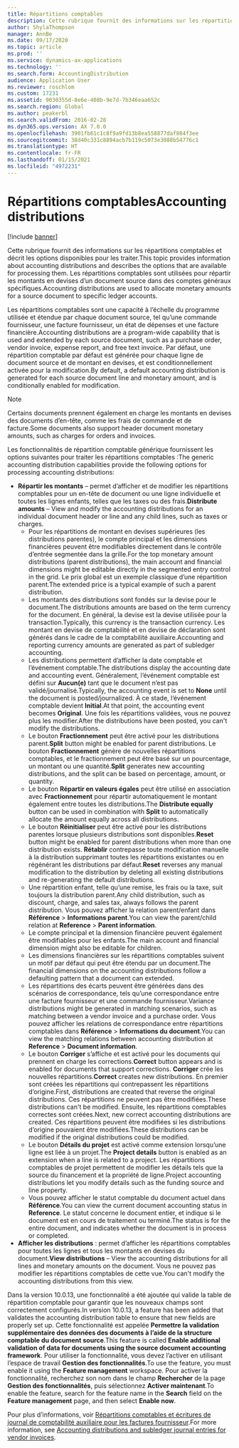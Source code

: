 ```yaml
---
title: Répartitions comptables
description: Cette rubrique fournit des informations sur les répartitions comptables et décrit les options disponibles pour les traiter.
author: ShylaThompson
manager: AnnBe
ms.date: 09/17/2020
ms.topic: article
ms.prod: ''
ms.service: dynamics-ax-applications
ms.technology: ''
ms.search.form: AccountingDistribution
audience: Application User
ms.reviewer: roschlom
ms.custom: 17231
ms.assetid: 9030355d-8e6e-408b-9e7d-7b346eaa652c
ms.search.region: Global
ms.author: peakerbl
ms.search.validFrom: 2016-02-28
ms.dyn365.ops.version: AX 7.0.0
ms.openlocfilehash: 3901fb61c1c8f9a9fd13b8ea558877daf884f3ee
ms.sourcegitcommit: 38d40c331c8894acb7b119c5073e3088b54776c1
ms.translationtype: HT
ms.contentlocale: fr-FR
ms.lasthandoff: 01/15/2021
ms.locfileid: "4972231"
---
```

# <a name="accounting-distributions"></a><span data-ttu-id="78413-103">Répartitions comptables</span><span class="sxs-lookup"><span data-stu-id="78413-103">Accounting distributions</span></span>

[!include [banner](../includes/banner.md)]

<span data-ttu-id="78413-104">Cette rubrique fournit des informations sur les répartitions comptables et décrit les options disponibles pour les traiter.</span><span class="sxs-lookup"><span data-stu-id="78413-104">This topic provides information about accounting distributions and describes the options that are available for processing them.</span></span> <span data-ttu-id="78413-105">Les répartitions comptables sont utilisées pour répartir les montants en devises d’un document source dans des comptes généraux spécifiques.</span><span class="sxs-lookup"><span data-stu-id="78413-105">Accounting distributions are used to allocate monetary amounts for a source document to specific ledger accounts.</span></span> 

<span data-ttu-id="78413-106">Les répartitions comptables sont une capacité à l’échelle du programme utilisée et étendue par chaque document source, tel qu’une commande fournisseur, une facture fournisseur, un état de dépenses et une facture financière.</span><span class="sxs-lookup"><span data-stu-id="78413-106">Accounting distributions are a program-wide capability that is used and extended by each source document, such as a purchase order, vendor invoice, expense report, and free text invoice.</span></span> <span data-ttu-id="78413-107">Par défaut, une répartition comptable par défaut est générée pour chaque ligne de document source et de montant en devises, et est conditionnellement activée pour la modification.</span><span class="sxs-lookup"><span data-stu-id="78413-107">By default, a default accounting distribution is generated for each source document line and monetary amount, and is conditionally enabled for modification.</span></span> 

> [!NOTE] 
> <span data-ttu-id="78413-108">Certains documents prennent également en charge les montants en devises des documents d’en-tête, comme les frais de commande et de facture.</span><span class="sxs-lookup"><span data-stu-id="78413-108">Some documents also support header document monetary amounts, such as charges for orders and invoices.</span></span> 

<span data-ttu-id="78413-109">Les fonctionnalités de répartition comptable générique fournissent les options suivantes pour traiter les répartitions comptables :</span><span class="sxs-lookup"><span data-stu-id="78413-109">The generic accounting distribution capabilities provide the following options for processing accounting distributions:</span></span>

-   <span data-ttu-id="78413-110">**Répartir les montants** – permet d’afficher et de modifier les répartitions comptables pour un en-tête de document ou une ligne individuelle et toutes les lignes enfants, telles que les taxes ou des frais.</span><span class="sxs-lookup"><span data-stu-id="78413-110">**Distribute amounts** – View and modify the accounting distributions for an individual document header or line and any child lines, such as taxes or charges.</span></span>
    -   <span data-ttu-id="78413-111">Pour les répartitions de montant en devises supérieures (les distributions parentes), le compte principal et les dimensions financières peuvent être modifiables directement dans le contrôle d’entrée segmentée dans la grille.</span><span class="sxs-lookup"><span data-stu-id="78413-111">For the top monetary amount distributions (parent distributions), the main account and financial dimensions might be editable directly in the segmented entry control in the grid.</span></span> <span data-ttu-id="78413-112">Le prix global est un exemple classique d’une répartition parent.</span><span class="sxs-lookup"><span data-stu-id="78413-112">The extended price is a typical example of such a parent distribution.</span></span>
    -   <span data-ttu-id="78413-113">Les montants des distributions sont fondés sur la devise pour le document.</span><span class="sxs-lookup"><span data-stu-id="78413-113">The distributions amounts are based on the term currency for the document.</span></span> <span data-ttu-id="78413-114">En général, la devise est la devise utilisée pour la transaction.</span><span class="sxs-lookup"><span data-stu-id="78413-114">Typically, this currency is the transaction currency.</span></span> <span data-ttu-id="78413-115">Les montant en devise de comptabilité et en devise de déclaration sont générés dans le cadre de la comptabilité auxiliaire.</span><span class="sxs-lookup"><span data-stu-id="78413-115">Accounting and reporting currency amounts are generated as part of subledger accounting.</span></span>
    -   <span data-ttu-id="78413-116">Les distributions permettent d’afficher la date comptable et l’événement comptable.</span><span class="sxs-lookup"><span data-stu-id="78413-116">The distributions display the accounting date and accounting event.</span></span> <span data-ttu-id="78413-117">Généralement, l’événement comptable est défini sur **Aucun(e)** tant que le document n’est pas validé/journalisé.</span><span class="sxs-lookup"><span data-stu-id="78413-117">Typically, the accounting event is set to **None** until the document is posted/journalized.</span></span> <span data-ttu-id="78413-118">À ce stade, l’événement comptable devient **Initial**.</span><span class="sxs-lookup"><span data-stu-id="78413-118">At that point, the accounting event becomes **Original**.</span></span> <span data-ttu-id="78413-119">Une fois les répartitions validées, vous ne pouvez plus les modifier.</span><span class="sxs-lookup"><span data-stu-id="78413-119">After the distributions have been posted, you can't modify the distributions.</span></span>
    -   <span data-ttu-id="78413-120">Le bouton **Fractionnement** peut être activé pour les distributions parent.</span><span class="sxs-lookup"><span data-stu-id="78413-120">**Split** button might be enabled for parent distributions.</span></span> <span data-ttu-id="78413-121">Le bouton **Fractionnement** génère de nouvelles répartitions comptables, et le fractionnement peut être basé sur un pourcentage, un montant ou une quantité.</span><span class="sxs-lookup"><span data-stu-id="78413-121">**Split** generates new accounting distributions, and the split can be based on percentage, amount, or quantity.</span></span>
    -   <span data-ttu-id="78413-122">Le bouton **Répartir en valeurs égales** peut être utilisé en association avec **Fractionnement** pour répartir automatiquement le montant également entre toutes les distributions.</span><span class="sxs-lookup"><span data-stu-id="78413-122">The **Distribute equally** button can be used in combination with **Split** to automatically allocate the amount equally across all distributions.</span></span>
    -   <span data-ttu-id="78413-123">Le bouton **Réinitialiser** peut être activé pour les distributions parentes lorsque plusieurs distributions sont disponibles.</span><span class="sxs-lookup"><span data-stu-id="78413-123">**Reset** button might be enabled for parent distributions when more than one distribution exists.</span></span> <span data-ttu-id="78413-124">**Rétablir** contrepasse toute modification manuelle à la distribution supprimant toutes les répartitions existantes ou en régénérant les distributions par défaut.</span><span class="sxs-lookup"><span data-stu-id="78413-124">**Reset** reverses any manual modification to the distribution by deleting all existing distributions and re-generating the default distributions.</span></span>
    -   <span data-ttu-id="78413-125">Une répartition enfant, telle qu’une remise, les frais ou la taxe, suit toujours la distribution parent.</span><span class="sxs-lookup"><span data-stu-id="78413-125">Any child distribution, such as discount, charge, and sales tax, always follows the parent distribution.</span></span> <span data-ttu-id="78413-126">Vous pouvez afficher la relation parent/enfant dans **Référence** &gt; **Informations parent**.</span><span class="sxs-lookup"><span data-stu-id="78413-126">You can view the parent/child relation at **Reference** &gt; **Parent information**.</span></span>
    -   <span data-ttu-id="78413-127">Le compte principal et la dimension financière peuvent également être modifiables pour les enfants.</span><span class="sxs-lookup"><span data-stu-id="78413-127">The main account and financial dimension might also be editable for children.</span></span>
    -   <span data-ttu-id="78413-128">Les dimensions financières sur les répartitions comptables suivent un motif par défaut qui peut être étendu par un document.</span><span class="sxs-lookup"><span data-stu-id="78413-128">The financial dimensions on the accounting distributions follow a defaulting pattern that a document can extended.</span></span>
    -   <span data-ttu-id="78413-129">Les répartitions des écarts peuvent être générées dans des scénarios de correspondance, tels qu’une correspondance entre une facture fournisseur et une commande fournisseur.</span><span class="sxs-lookup"><span data-stu-id="78413-129">Variance distributions might be generated in matching scenarios, such as matching between a vendor invoice and a purchase order.</span></span> <span data-ttu-id="78413-130">Vous pouvez afficher les relations de correspondance entre répartitions comptables dans **Référence** &gt; **Informations du document**.</span><span class="sxs-lookup"><span data-stu-id="78413-130">You can view the matching relations between accounting distribution at **Reference** &gt; **Document information**.</span></span>
    -   <span data-ttu-id="78413-131">Le bouton **Corriger** s’affiche et est activé pour les documents qui prennent en charge les corrections.</span><span class="sxs-lookup"><span data-stu-id="78413-131">**Correct** button appears and is enabled for documents that support corrections.</span></span> <span data-ttu-id="78413-132">**Corriger** crée les nouvelles répartitions.</span><span class="sxs-lookup"><span data-stu-id="78413-132">**Correct** creates new distributions.</span></span> <span data-ttu-id="78413-133">En premier sont créées les répartitions qui contrepassent les répartitions d’origine.</span><span class="sxs-lookup"><span data-stu-id="78413-133">First, distributions are created that reverse the original distributions.</span></span> <span data-ttu-id="78413-134">Ces répartitions ne peuvent pas être modifiées.</span><span class="sxs-lookup"><span data-stu-id="78413-134">These distributions can't be modified.</span></span> <span data-ttu-id="78413-135">Ensuite, les répartitions comptables correctes sont créées.</span><span class="sxs-lookup"><span data-stu-id="78413-135">Next, new correct accounting distributions are created.</span></span> <span data-ttu-id="78413-136">Ces répartitions peuvent être modifiées si les distributions d’origine pouvaient être modifiées.</span><span class="sxs-lookup"><span data-stu-id="78413-136">These distributions can be modified if the original distributions could be modified.</span></span>
    -   <span data-ttu-id="78413-137">Le bouton **Détails du projet** est activé comme extension lorsqu’une ligne est liée à un projet.</span><span class="sxs-lookup"><span data-stu-id="78413-137">The **Project details** button is enabled as an extension when a line is related to a project.</span></span> <span data-ttu-id="78413-138">Les répartitions comptables de projet permettent de modifier les détails tels que la source du financement et la propriété de ligne.</span><span class="sxs-lookup"><span data-stu-id="78413-138">Project accounting distributions let you modify details such as the funding source and line property.</span></span>
    -   <span data-ttu-id="78413-139">Vous pouvez afficher le statut comptable du document actuel dans **Référence**.</span><span class="sxs-lookup"><span data-stu-id="78413-139">You can view the current document accounting status in **Reference**.</span></span> <span data-ttu-id="78413-140">Le statut concerne le document entier, et indique si le document est en cours de traitement ou terminé.</span><span class="sxs-lookup"><span data-stu-id="78413-140">The status is for the entire document, and indicates whether the document is in process or completed.</span></span>
-   <span data-ttu-id="78413-141">**Afficher les distributions** : permet d’afficher les répartitions comptables pour toutes les lignes et tous les montants en devises du document.</span><span class="sxs-lookup"><span data-stu-id="78413-141">**View distributions** – View the accounting distributions for all lines and monetary amounts on the document.</span></span> <span data-ttu-id="78413-142">Vous ne pouvez pas modifier les répartitions comptables de cette vue.</span><span class="sxs-lookup"><span data-stu-id="78413-142">You can't modify the accounting distributions from this view.</span></span>

<span data-ttu-id="78413-143">Dans la version 10.0.13, une fonctionnalité a été ajoutée qui valide la table de répartition comptable pour garantir que les nouveaux champs sont correctement configurés.</span><span class="sxs-lookup"><span data-stu-id="78413-143">In version 10.0.13, a feature has been added that validates the accounting distribution table to ensure that new fields are properly set up.</span></span> <span data-ttu-id="78413-144">Cette fonctionnalité est appelée **Permettre la validation supplémentaire des données des documents à l’aide de la structure comptable du document source**.</span><span class="sxs-lookup"><span data-stu-id="78413-144">This feature is called **Enable additional validation of data for documents using the source document accounting framework**.</span></span> <span data-ttu-id="78413-145">Pour utiliser la fonctionnalité, vous devez l’activer en utilisant l’espace de travail **Gestion des fonctionnalités**.</span><span class="sxs-lookup"><span data-stu-id="78413-145">To use the feature, you must enable it using the **Feature management** workspace.</span></span> <span data-ttu-id="78413-146">Pour activer la fonctionnalité, recherchez son nom dans le champ **Rechercher** de la page **Gestion des fonctionnalités**, puis sélectionnez **Activer maintenant**.</span><span class="sxs-lookup"><span data-stu-id="78413-146">To enable the feature, search for the feature name in the **Search** field on the **Feature management** page, and then select **Enable now**.</span></span>

<span data-ttu-id="78413-147">Pour plus d’informations, voir [Répartitions comptables et écritures de journal de comptabilité auxiliaire pour les factures fournisseur](accounting-distributions-subledger-journal-entries-vendor-invoices.md).</span><span class="sxs-lookup"><span data-stu-id="78413-147">For more information, see [Accounting distributions and subledger journal entries for vendor invoices](accounting-distributions-subledger-journal-entries-vendor-invoices.md).</span></span>
